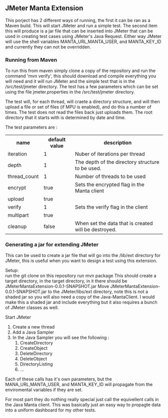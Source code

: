 <h2> JMeter Manta Extension </h2>
 This porject has 2 different ways of running, the first it can be ran as a Maven build. This will start JMeter and run a simple test. The second item this will produce is a jar file that can be inserted into JMeter that can be used in creating test cases using JMeter's Java Request. Either way JMeter will use the shell variables MANTA_URL,MANTA_USER, and MANTA_KEY_ID and currently they can not be overridden.
 

<h3> Running from Maven </h3>
  To run this from maven simply clone a copy of the repository and run the command 'mvn verify', this should download and compile everything you will need and it will run JMeter and the simple test that is in the /src/test/jmeter directory. The test has a few parameters which can be set using the file jmeter.properties in the /src/test/jmeter directory. 
 
 The test will, for each thread, will craete a directory structure, and will then upload a file or set of files (if MPU is enabled),
 and do this a number of times. The test does not read the files back just uploads them. The root directory that it starts with is
 determined by date and time. 

 The test parameters are :

<table> 
   <tr> 
     <th> name </th><th> default value </th><th> description </th>  
   </tr>
   <tr>  
       <td>iteration</td>
       <td>1</td>  
       <td>Nuber of iterations per thread </td>  
  </tr>
   <tr>  
       <td>depth</td>
       <td>1</td>  
       <td>The depth of the directory structure to be used.</td>  
  </tr>
   <tr>  
       <td>thread_count</td>
       <td>1</td>  
       <td>Number of threads to be used</td>  
  </tr>
   <tr>  
       <td>encrypt</td>
       <td>true</td>  
       <td>Sets the encrypted flag in the Manta client</td>  
  </tr>
   <tr>  
       <td>upload</td>
       <td>true</td>  
       <td></td>  
  </tr>
   <tr>  
       <td>verify</td>
       <td>1</td>  
       <td>Sets the verify flag in the client</td>  
       </td> 
  </tr>
   <tr>  
       <td>multipart</td>
       <td>true</td>  
       <td></td>  
  </tr>
   <tr>  
       <td>cleanup</td>
       <td>false</td>  
       <td>When set the data that is created will be destroyed.</td>  
  </tr>
 </table>

<h3> Generating a jar for extending JMeter</h3>

This can be used to create a jar file that will go into the /lib/ext directory for JMeter, this is useful when you want to 
design a test using this extension.

Setup:  
  run the git clone on this repository
  run mvn package
  This should create a target directory, in the target directory, in it there should be JMeterMantaExtension-0.0.1-SNAPSHOT.jar	
  Move JMeterMantaExtension-0.0.1-SNAPSHOT.jar to the JMeter/libs/ext directory, note this is not a shaded jar so you will also need
  a copy of the Java-MantaClient. I would make this a shaded jar and include everything but it also requires a bunch of JMeter classes
  as well.
  
  Start JMeter
   1. Create a new thread
   2. Add a Java Sampler
   3. In the Java Sampler you will see the following : 
      <ol> 
       <li>CreateDirectory</li>
       <li>CreateObject</li>
       <li>DeleteDirectory</li>
       <li>DeleteObject</li>
       <li>DirectoryListing</li>
       <li>...</li>
       </ol>
   Each of these calls has it's own parameters, but the MANA_URL,MANTA_USER, and MANTA_KEY_ID will propagate from the enviromental variables 
   if they are set. 
   
   For most part they do nothing really special just call the equivellent calls in the Java Manta client. This was basically just an easy 
   way to propagte data into a uniform dashboard for my other tests.
   
  
